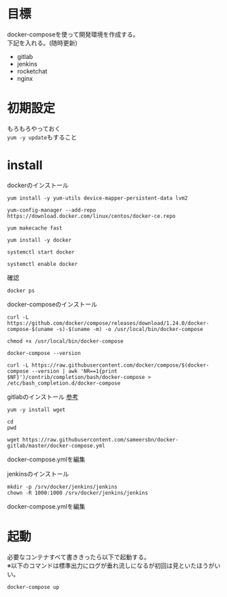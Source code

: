 # 目標
docker-composeを使って開発環境を作成する。  
下記を入れる。(随時更新)  
 - gitlab
 - jenkins
 - rocketchat
 - nginx

# 初期設定
もろもろやっておく  
`yum -y update`もすること  


# install
dockerのインストール
```
yum install -y yum-utils device-mapper-persistent-data lvm2

yum-config-manager --add-repo https://download.docker.com/linux/centos/docker-ce.repo

yum makecache fast

yum install -y docker

systemctl start docker

systemctl enable docker
```
確認
```
docker ps
```

docker-composeのインストール
```
curl -L https://github.com/docker/compose/releases/download/1.24.0/docker-compose-$(uname -s)-$(uname -m) -o /usr/local/bin/docker-compose

chmod +x /usr/local/bin/docker-compose

docker-compose --version

curl -L https://raw.githubusercontent.com/docker/compose/$(docker-compose --version | awk 'NR==1{print $NF}')/contrib/completion/bash/docker-compose > /etc/bash_completion.d/docker-compose
```

gitlabのインストール
[参考](https://github.com/sameersbn/docker-gitlab#quick-start)

```
yum -y install wget

cd 
pwd

wget https://raw.githubusercontent.com/sameersbn/docker-gitlab/master/docker-compose.yml

```
docker-compose.ymlを編集  


jenkinsのインストール  
```
mkdir -p /srv/docker/jenkins/jenkins
chown -R 1000:1000 /srv/docker/jenkins/jenkins

```
docker-compose.ymlを編集

# 起動
必要なコンテナすべて書ききったら以下で起動する。  
※以下のコマンドは標準出力にログが垂れ流しになるが初回は見といたほうがいい。
```
docker-compose up
```
